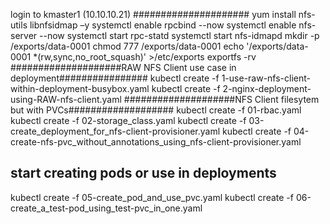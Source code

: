login to kmaster1 (10.10.10.21)
#####################
yum install nfs-utils libnfsidmap –y
systemctl enable rpcbind --now
systemctl enable nfs-server --now
systemctl start rpc-statd
systemctl start nfs-idmapd
mkdir -p /exports/data-0001
chmod 777 /exports/data-0001
echo '/exports/data-0001	*(rw,sync,no_root_squash)' >/etc/exports
exportfs -rv
####################RAW NFS Client use case in deployment################
kubectl create -f 1-use-raw-nfs-client-within-deployment-busybox.yaml
kubectl create -f 2-nginx-deployment-using-RAW-nfs-client.yaml
####################NFS Client filesytem but with PVCs###################
kubectl create -f 01-rbac.yaml
kubectl create -f 02-storage_class.yaml
kubectl create -f 03-create_deployment_for_nfs-client-provisioner.yaml
kubectl create -f 04-create-nfs-pvc_without_annotations_using_nfs-client-provisioner.yaml
## start creating pods or use in deployments #####
kubectl create -f 05-create_pod_and_use_pvc.yaml
kubectl create -f 06-create_a_test-pod_using_test-pvc_in_one.yaml

